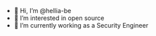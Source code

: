 - 👋 Hi, I’m @hellia-be
- 👀 I’m interested in open source
- 🌱 I’m currently working as a Security Engineer
